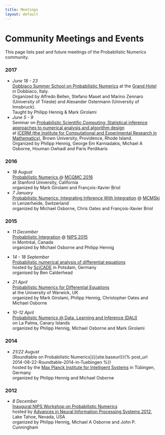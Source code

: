 ```yaml
---
title: Meetings
layout: default
---
```


<h1>Community Meetings and Events</h1>

This page lists past and future meetings of the Probabilistic Numerics
community.

<!-- TODO: automate this page! -->

### 2017
* *June 18 - 23*  
  [Dobbiaco Summer School on Probabilistic Numerics](http://www.dmi.units.it/dobbiaco/)
  at the [Grand Hotel](https://www.dobbiacogh.com/it/homepage/) in Dobbiaco, Italy.  
  Organized by Alfredo Bellen, Stefano Maset and Marino Zennaro (University of Trieste) and Alexander Ostermann (University of Innsbruck).  
  Taught by Philipp Hennig & Mark Girolami
* *June 5 - 9*  
  Seminar on [Probabilistic Scientific Computing: Statistical inference approaches to numerical analysis and algorithm design](https://icerm.brown.edu/topical_workshops/tw17-4-psc/)  
  at [ICERM (the Institute for Computational and Experimental Research in Mathematics)](https://icerm.brown.edu/home/), Brown University, Providence, Rhode Island.  
  Organized by Philipp Hennig, George Em Karniadakis, Michael A Osborne, Houman Owhadi and Paris Perdikaris

### 2016
* *18 August*  
  [Probabilistic Numerics ]({{site.baseurl}}/meetings/MCQMC2016) @
  [MCQMC 2016](http://mcqmc2016.stanford.edu)  
  at Stanford University, California  
  organized by Mark Girolami and François-Xavier Briol
* *7 January*  
  [Probabilistic Numerics: Integrating Inference With Integration]({{site.baseurl}}/meetings/MCMSki2016) @  [MCMSki](http://www.pages.drexel.edu/~mwl25/mcmskiV/index.html)  
  in Lenzerheide, Switzerland  
  organized by Michael Osborne, Chris Oates and François-Xavier Briol


### 2015
* *11 December*  
  [Probabilistic Integration]({{site.baseurl}}/meetings/NIPS2015) @  [NIPS 2015](https://nips.cc/Conferences/2015)  
  in Montréal, Canada  
  organized by Michael Osborne and Philipp Hennig

* *14 - 18 September*  
[Probabilistic numerical analysis of differential equations](http://scicade2015.math.uni-potsdam.de/scicade2015/minisymposiadetails.html#MS22)  
hosted by [SciCADE](http://scicade2015.math.uni-potsdam.de/scicade2015/index.html) in Potsdam, Germany  
organised by Ben Calderhead

* *21 April*  
  [Probabilistic Numerics for Differential Equations](http://www2.warwick.ac.uk/fac/sci/statistics/crism/workshops/probnumerics)  
  at the University of Warwick, UK  
  organized by Mark Girolami, Philipp Hennig, Christopher Oates and Michael Osborne

* *10-12 April*  
  [Probabilistic Numerics @ Data, Learning and Inference (DALI)]({{site.baseurl}}/meetings/LaPalma2015)  
  on La Palma, Canary Islands  
  organized by Philipp Hennig, Michael Osborne and Mark Girolami

### 2014

* *21/22 August*  
  [Roundtable on Probabilistic Numerics]({{site.baseurl}}{% post_url 2014-08-22-Roundtable-2014-in-Tuebingen %})   
  hosted by the
  [Max Planck Institute for Intelligent Systems](http://is.tuebingen.mpg.de) in
  Tübingen, Germany  
  organized by Philipp Hennig and Michael Osborne

### 2012

* *8 December*  
  [Inaugural NIPS Workshop on Probabilistic Numerics](http://www.probabilistic-numerics.org/index_workshop.html)  
  hosted by
  [Advances in Neural Information Processing Systems 2012](http://nips.cc/Conferences/2012/),
  Lake Tahoe, Nevada, USA  
  organized by Philipp Hennig, Michael A Osborne and John P. Cunningham
